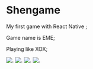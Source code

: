 # Shengame
 My first game with React Native ;

 
 Game name is EME;

 
 Playing like XOX;


 
 ![.](https://r.resimlink.com/b_SYXtZV9.png)
 ![.](https://r.resimlink.com/1HmiG.png)
 ![.](https://r.resimlink.com/eFnEyzu.png)
 ![.](https://r.resimlink.com/l1Ut30MIVP_.png)
